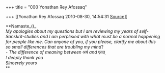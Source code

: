 +++
title = "000 Yonathan Rey Afossaq"

+++
[[Yonathan Rey Afossaq	2010-08-30, 14:54:31 [Source](https://groups.google.com/g/samskrita/c/kl_dAL7jz3s)]]



**Namaste\_()\_  
*My apologies about my questions but I am reviewing my years of self-Sanskrit-studies and I am perplexed with what must be a normal happening for people like me. Can anyone of you, if you please, clarify me about this so small differences that are troubling my mind*?  
*- The difference of meaning between* अयं *and* एतत्  
*I deeply thank you*  
*Sincerely yours*  
**

